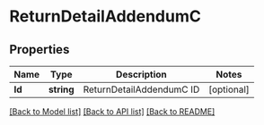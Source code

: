 # ReturnDetailAddendumC

## Properties
Name | Type | Description | Notes
------------ | ------------- | ------------- | -------------
**Id** | **string** | ReturnDetailAddendumC ID | [optional] 

[[Back to Model list]](../README.md#documentation-for-models) [[Back to API list]](../README.md#documentation-for-api-endpoints) [[Back to README]](../README.md)


